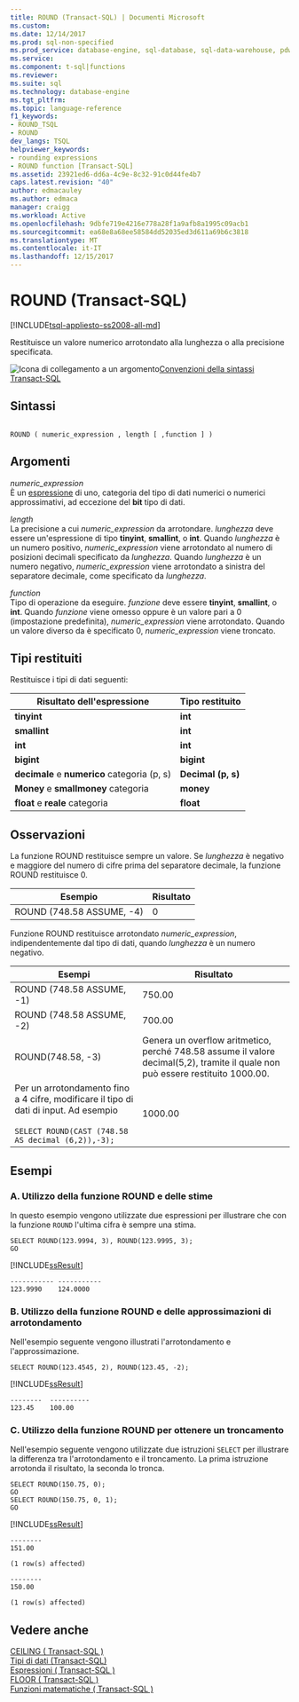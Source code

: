 ```yaml
---
title: ROUND (Transact-SQL) | Documenti Microsoft
ms.custom: 
ms.date: 12/14/2017
ms.prod: sql-non-specified
ms.prod_service: database-engine, sql-database, sql-data-warehouse, pdw
ms.service: 
ms.component: t-sql|functions
ms.reviewer: 
ms.suite: sql
ms.technology: database-engine
ms.tgt_pltfrm: 
ms.topic: language-reference
f1_keywords:
- ROUND_TSQL
- ROUND
dev_langs: TSQL
helpviewer_keywords:
- rounding expressions
- ROUND function [Transact-SQL]
ms.assetid: 23921ed6-dd6a-4c9e-8c32-91c0d44fe4b7
caps.latest.revision: "40"
author: edmacauley
ms.author: edmaca
manager: craigg
ms.workload: Active
ms.openlocfilehash: 9dbfe719e4216e778a28f1a9afb8a1995c09acb1
ms.sourcegitcommit: ea68e8a68ee58584dd52035ed3d611a69b6c3818
ms.translationtype: MT
ms.contentlocale: it-IT
ms.lasthandoff: 12/15/2017
---
```

# <a name="round-transact-sql"></a>ROUND (Transact-SQL)
[!INCLUDE[tsql-appliesto-ss2008-all-md](../../includes/tsql-appliesto-ss2008-all-md.md)]

  Restituisce un valore numerico arrotondato alla lunghezza o alla precisione specificata.  
  
 ![Icona di collegamento a un argomento](../../database-engine/configure-windows/media/topic-link.gif "Icona di collegamento a un argomento")[Convenzioni della sintassi Transact-SQL](../../t-sql/language-elements/transact-sql-syntax-conventions-transact-sql.md)  
  
## <a name="syntax"></a>Sintassi  
  
```  
  
ROUND ( numeric_expression , length [ ,function ] )  
```  
  
## <a name="arguments"></a>Argomenti  
 *numeric_expression*  
 È un [espressione](../../t-sql/language-elements/expressions-transact-sql.md) di uno, categoria del tipo di dati numerici o numerici approssimativi, ad eccezione del **bit** tipo di dati.  
  
 *length*  
 La precisione a cui *numeric_expression* da arrotondare. *lunghezza* deve essere un'espressione di tipo **tinyint**, **smallint**, o **int**. Quando *lunghezza* è un numero positivo, *numeric_expression* viene arrotondato al numero di posizioni decimali specificato da *lunghezza*. Quando *lunghezza* è un numero negativo, *numeric_expression* viene arrotondato a sinistra del separatore decimale, come specificato da *lunghezza*.  
  
 *function*  
 Tipo di operazione da eseguire. *funzione* deve essere **tinyint**, **smallint**, o **int**. Quando *funzione* viene omesso oppure è un valore pari a 0 (impostazione predefinita), *numeric_expression* viene arrotondato. Quando un valore diverso da è specificato 0, *numeric_expression* viene troncato.  
  
## <a name="return-types"></a>Tipi restituiti  
 Restituisce i tipi di dati seguenti:  
  
|Risultato dell'espressione|Tipo restituito|  
|-----------------------|-----------------|  
|**tinyint**|**int**|  
|**smallint**|**int**|  
|**int**|**int**|  
|**bigint**|**bigint**|  
|**decimale** e **numerico** categoria (p, s)|**Decimal (p, s)**|  
|**Money** e **smallmoney** categoria|**money**|  
|**float** e **reale** categoria|**float**|  
  
## <a name="remarks"></a>Osservazioni  
 La funzione ROUND restituisce sempre un valore. Se *lunghezza* è negativo e maggiore del numero di cifre prima del separatore decimale, la funzione ROUND restituisce 0.  
  
|Esempio|Risultato|  
|-------------|------------|  
|ROUND (748.58 ASSUME, -4)|0|  
  
 Funzione ROUND restituisce arrotondato *numeric_expression*, indipendentemente dal tipo di dati, quando *lunghezza* è un numero negativo.  
  
|Esempi|Risultato|  
|--------------|------------|  
|ROUND (748.58 ASSUME, -1)|750.00|  
|ROUND (748.58 ASSUME, -2)|700.00|  
|ROUND(748.58, -3)|Genera un overflow aritmetico, perché 748.58 assume il valore decimal(5,2), tramite il quale non può essere restituito 1000.00.|  
|Per un arrotondamento fino a 4 cifre, modificare il tipo di dati di input. Ad esempio<br /><br /> `SELECT ROUND(CAST (748.58 AS decimal (6,2)),-3);`|1000.00|  
  
## <a name="examples"></a>Esempi  
  
### <a name="a-using-round-and-estimates"></a>A. Utilizzo della funzione ROUND e delle stime  
 In questo esempio vengono utilizzate due espressioni per illustrare che con la funzione `ROUND` l'ultima cifra è sempre una stima.  
  
```  
SELECT ROUND(123.9994, 3), ROUND(123.9995, 3);  
GO  
```  
  
 [!INCLUDE[ssResult](../../includes/ssresult-md.md)]  
  
```  
----------- -----------  
123.9990    124.0000      
```  
  
### <a name="b-using-round-and-rounding-approximations"></a>B. Utilizzo della funzione ROUND e delle approssimazioni di arrotondamento  
 Nell'esempio seguente vengono illustrati l'arrotondamento e l'approssimazione.  
  
```  
SELECT ROUND(123.4545, 2), ROUND(123.45, -2);  
```  
  
 [!INCLUDE[ssResult](../../includes/ssresult-md.md)]  

 ```
--------  ----------
123.45    100.00
```
  
### <a name="c-using-round-to-truncate"></a>C. Utilizzo della funzione ROUND per ottenere un troncamento  
 Nell'esempio seguente vengono utilizzate due istruzioni `SELECT` per illustrare la differenza tra l'arrotondamento e il troncamento. La prima istruzione arrotonda il risultato, la seconda lo tronca.  
  
```  
SELECT ROUND(150.75, 0);  
GO  
SELECT ROUND(150.75, 0, 1);  
GO  
```  
  
 [!INCLUDE[ssResult](../../includes/ssresult-md.md)]  
  
```  
--------  
151.00  
  
(1 row(s) affected)  
  
--------  
150.00  
  
(1 row(s) affected)  
```
  
## <a name="see-also"></a>Vedere anche  
 [CEILING &#40; Transact-SQL &#41;](../../t-sql/functions/ceiling-transact-sql.md)   
 [Tipi di dati &#40;Transact-SQL&#41;](../../t-sql/data-types/data-types-transact-sql.md)   
 [Espressioni &#40; Transact-SQL &#41;](../../t-sql/language-elements/expressions-transact-sql.md)   
 [FLOOR &#40; Transact-SQL &#41;](../../t-sql/functions/floor-transact-sql.md)   
 [Funzioni matematiche &#40; Transact-SQL &#41;](../../t-sql/functions/mathematical-functions-transact-sql.md)

